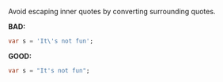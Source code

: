 Avoid escaping inner quotes by converting surrounding quotes.

**BAD:**
```dart
var s = 'It\'s not fun';
```

**GOOD:**
```dart
var s = "It's not fun";
```

